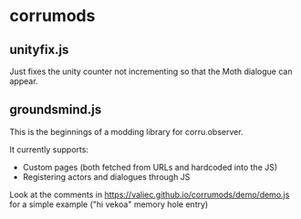 # corrumods

## unityfix.js

Just fixes the unity counter not incrementing so that the Moth dialogue can appear.

## groundsmind.js

This is the beginnings of a modding library for corru.observer.

It currently supports:

* Custom pages (both fetched from URLs and hardcoded into the JS)
* Registering actors and dialogues through JS

Look at the comments in https://valiec.github.io/corrumods/demo/demo.js for a simple example ("hi vekoa" memory hole entry)

